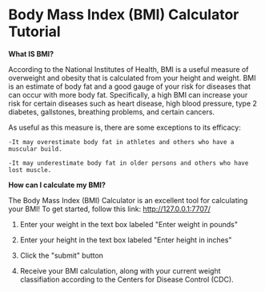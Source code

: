 **Body Mass Index (BMI) Calculator Tutorial**
========================================================

**What IS BMI?**

According to the National Institutes of Health, BMI is a useful measure of overweight and obesity that is calculated from your height and weight. BMI is an estimate of body fat and a good gauge of your risk for diseases that can occur with more body fat. Specifically, a high BMI can increase your risk for certain diseases such as heart disease, high blood pressure, type 2 diabetes, gallstones, breathing problems, and certain cancers.

As useful as this measure is, there are some exceptions to its efficacy: 

    -It may overestimate body fat in athletes and others who have a muscular build.

    -It may underestimate body fat in older persons and others who have lost muscle.
    
**How can I calculate my BMI?**

The Body Mass Index (BMI) Calculator is an excellent tool for calculating your BMI! To get started, follow this link: http://127.0.0.1:7707/

1. Enter your weight in the text box labeled "Enter weight in pounds"

2. Enter your height in the text box labeled "Enter height in inches"

3. Click the "submit" button

4. Receive your BMI calculation, along with your current weight classifiation according to the Centers for Disease Control (CDC). 


